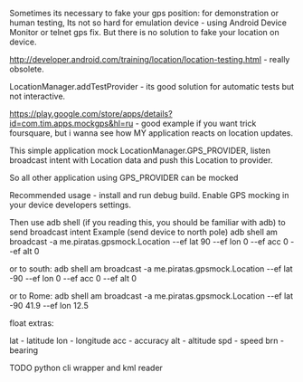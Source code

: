 Sometimes its necessary to fake your gps position: for demonstration or human testing,  Its not so hard for emulation device - using
Android Device Monitor or telnet gps fix. But there is no solution to fake your location on device.

http://developer.android.com/training/location/location-testing.html - really obsolete.

LocationManager.addTestProvider - its good solution for automatic tests but not interactive. 

https://play.google.com/store/apps/details?id=com.tim.apps.mockgps&hl=ru - good example if you want trick foursquare, 
but i wanna see how MY application reacts on location updates.

This simple application mock LocationManager.GPS_PROVIDER, listen broadcast intent with Location
data and push this Location to provider.

So all other application using GPS_PROVIDER can be mocked



Recommended usage - install and run debug build. Enable GPS mocking in your device developers settings.

Then use adb shell (if you reading this, you should be familiar with adb) to send broadcast intent
Example (send device to north pole)
adb shell am broadcast -a me.piratas.gpsmock.Location --ef lat 90 --ef lon 0 --ef acc 0 --ef alt 0

or to south:
adb shell am broadcast -a me.piratas.gpsmock.Location --ef lat -90 --ef lon 0 --ef acc 0 --ef alt 0

or to Rome:
adb shell am broadcast -a me.piratas.gpsmock.Location --ef lat -90 41.9 --ef lon 12.5

float extras:

lat - latitude
lon - longitude
acc - accuracy
alt - altitude
spd - speed
brn - bearing



TODO python cli wrapper and kml reader